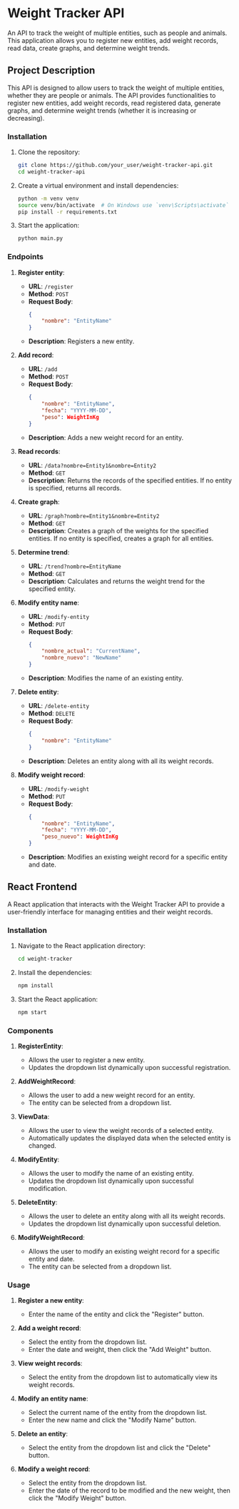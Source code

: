 # Weight Tracker API

An API to track the weight of multiple entities, such as people and animals. This application allows you to register new entities, add weight records, read data, create graphs, and determine weight trends.

## Project Description

This API is designed to allow users to track the weight of multiple entities, whether they are people or animals. The API provides functionalities to register new entities, add weight records, read registered data, generate graphs, and determine weight trends (whether it is increasing or decreasing).

### Installation

1. Clone the repository:
    ```bash
    git clone https://github.com/your_user/weight-tracker-api.git
    cd weight-tracker-api
    ```

2. Create a virtual environment and install dependencies:
    ```bash
    python -m venv venv
    source venv/bin/activate  # On Windows use `venv\Scripts\activate`
    pip install -r requirements.txt
    ```

3. Start the application:
    ```bash
    python main.py
    ```

### Endpoints

1. **Register entity**:
   - **URL**: `/register`
   - **Method**: `POST`
   - **Request Body**:
     ```json
     {
         "nombre": "EntityName"
     }
     ```
   - **Description**: Registers a new entity.

2. **Add record**:
   - **URL**: `/add`
   - **Method**: `POST`
   - **Request Body**:
     ```json
     {
         "nombre": "EntityName",
         "fecha": "YYYY-MM-DD",
         "peso": WeightInKg
     }
     ```
   - **Description**: Adds a new weight record for an entity.

3. **Read records**:
   - **URL**: `/data?nombre=Entity1&nombre=Entity2`
   - **Method**: `GET`
   - **Description**: Returns the records of the specified entities. If no entity is specified, returns all records.

4. **Create graph**:
   - **URL**: `/graph?nombre=Entity1&nombre=Entity2`
   - **Method**: `GET`
   - **Description**: Creates a graph of the weights for the specified entities. If no entity is specified, creates a graph for all entities.

5. **Determine trend**:
   - **URL**: `/trend?nombre=EntityName`
   - **Method**: `GET`
   - **Description**: Calculates and returns the weight trend for the specified entity.

6. **Modify entity name**:
   - **URL**: `/modify-entity`
   - **Method**: `PUT`
   - **Request Body**:
     ```json
     {
         "nombre_actual": "CurrentName",
         "nombre_nuevo": "NewName"
     }
     ```
   - **Description**: Modifies the name of an existing entity.

7. **Delete entity**:
   - **URL**: `/delete-entity`
   - **Method**: `DELETE`
   - **Request Body**:
     ```json
     {
         "nombre": "EntityName"
     }
     ```
   - **Description**: Deletes an entity along with all its weight records.

8. **Modify weight record**:
   - **URL**: `/modify-weight`
   - **Method**: `PUT`
   - **Request Body**:
     ```json
     {
         "nombre": "EntityName",
         "fecha": "YYYY-MM-DD",
         "peso_nuevo": WeightInKg
     }
     ```
   - **Description**: Modifies an existing weight record for a specific entity and date.

## React Frontend

A React application that interacts with the Weight Tracker API to provide a user-friendly interface for managing entities and their weight records.

### Installation

1. Navigate to the React application directory:
    ```bash
    cd weight-tracker
    ```

2. Install the dependencies:
    ```bash
    npm install
    ```

3. Start the React application:
    ```bash
    npm start
    ```

### Components

1. **RegisterEntity**:
   - Allows the user to register a new entity.
   - Updates the dropdown list dynamically upon successful registration.

2. **AddWeightRecord**:
   - Allows the user to add a new weight record for an entity.
   - The entity can be selected from a dropdown list.

3. **ViewData**:
   - Allows the user to view the weight records of a selected entity.
   - Automatically updates the displayed data when the selected entity is changed.

4. **ModifyEntity**:
   - Allows the user to modify the name of an existing entity.
   - Updates the dropdown list dynamically upon successful modification.

5. **DeleteEntity**:
   - Allows the user to delete an entity along with all its weight records.
   - Updates the dropdown list dynamically upon successful deletion.

6. **ModifyWeightRecord**:
   - Allows the user to modify an existing weight record for a specific entity and date.
   - The entity can be selected from a dropdown list.

### Usage

1. **Register a new entity**:
   - Enter the name of the entity and click the "Register" button.

2. **Add a weight record**:
   - Select the entity from the dropdown list.
   - Enter the date and weight, then click the "Add Weight" button.

3. **View weight records**:
   - Select the entity from the dropdown list to automatically view its weight records.

4. **Modify an entity name**:
   - Select the current name of the entity from the dropdown list.
   - Enter the new name and click the "Modify Name" button.

5. **Delete an entity**:
   - Select the entity from the dropdown list and click the "Delete" button.

6. **Modify a weight record**:
   - Select the entity from the dropdown list.
   - Enter the date of the record to be modified and the new weight, then click the "Modify Weight" button.
